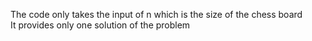 The code only takes the input of n which is the size of the chess board<br>
It provides only one solution of the problem

